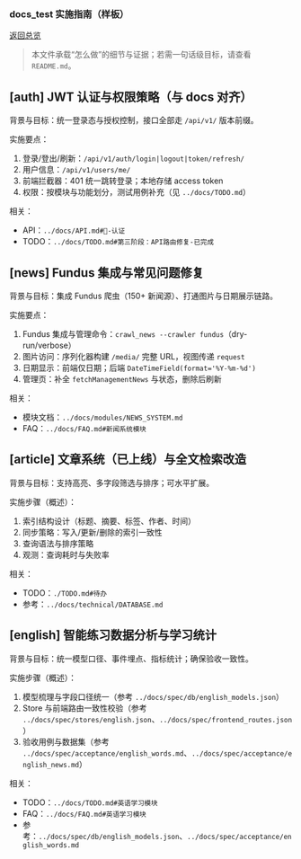 ### docs_test 实施指南（样板）

[返回总览](./README.md)

> 本文件承载“怎么做”的细节与证据；若需一句话级目标，请查看 `README.md`。

## [auth] JWT 认证与权限策略（与 docs 对齐）
背景与目标：统一登录态与授权控制，接口全部走 `/api/v1/` 版本前缀。

实施要点：
1. 登录/登出/刷新：`/api/v1/auth/login|logout|token/refresh/`
2. 用户信息：`/api/v1/users/me/`
3. 前端拦截器：401 统一跳转登录；本地存储 access token
4. 权限：按模块与功能划分，测试用例补充（见 `../docs/TODO.md`）

相关：
- API：`../docs/API.md#🔐-认证`
- TODO：`../docs/TODO.md#第三阶段：API路由修复-已完成`

## [news] Fundus 集成与常见问题修复
背景与目标：集成 Fundus 爬虫（150+ 新闻源）、打通图片与日期展示链路。

实施要点：
1. Fundus 集成与管理命令：`crawl_news --crawler fundus`（dry-run/verbose）
2. 图片访问：序列化器构建 `/media/` 完整 URL，视图传递 `request`
3. 日期显示：前端仅日期；后端 `DateTimeField(format='%Y-%m-%d')`
4. 管理页：补全 `fetchManagementNews` 与状态，删除后刷新

相关：
- 模块文档：`../docs/modules/NEWS_SYSTEM.md`
- FAQ：`../docs/FAQ.md#新闻系统模块`

## [article] 文章系统（已上线）与全文检索改造
背景与目标：支持高亮、多字段筛选与排序；可水平扩展。

实施步骤（概述）：
1. 索引结构设计（标题、摘要、标签、作者、时间）
2. 同步策略：写入/更新/删除的索引一致性
3. 查询语法与排序策略
4. 观测：查询耗时与失败率

相关：
- TODO：`./TODO.md#待办`
- 参考：`../docs/technical/DATABASE.md`

## [english] 智能练习数据分析与学习统计
背景与目标：统一模型口径、事件埋点、指标统计；确保验收一致性。

实施步骤（概述）：
1. 模型梳理与字段口径统一（参考 `../docs/spec/db/english_models.json`）
2. Store 与前端路由一致性校验（参考 `../docs/spec/stores/english.json`、`../docs/spec/frontend_routes.json`）
3. 验收用例与数据集（参考 `../docs/spec/acceptance/english_words.md`、`../docs/spec/acceptance/english_news.md`）

相关：
- TODO：`../docs/TODO.md#英语学习模块`
- FAQ：`../docs/FAQ.md#英语学习模块`
- 参考：`../docs/spec/db/english_models.json`、`../docs/spec/acceptance/english_words.md`


